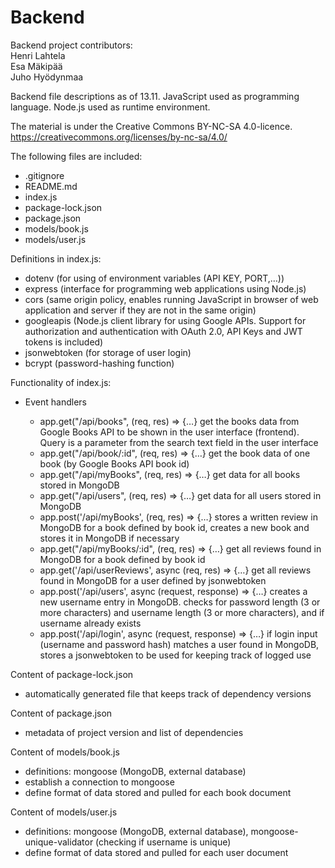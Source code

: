 # Backend

Backend project contributors:  
Henri Lahtela  
Esa Mäkipää  
Juho Hyödynmaa

Backend file descriptions as of 13.11. JavaScript used as programming language. Node.js used as runtime environment.  

The material is under the Creative Commons BY-NC-SA 4.0-licence. https://creativecommons.org/licenses/by-nc-sa/4.0/

The following files are included: 

- .gitignore 
- README.md 
- index.js 
- package-lock.json 
- package.json
- models/book.js
- models/user.js
  
Definitions in index.js: 

- dotenv (for using of environment variables (API KEY, PORT,…)) 
- express (interface for programming web applications using Node.js) 
- cors (same origin policy, enables running JavaScript in browser of web application and server if they are not in the same origin) 
- googleapis (Node.js client library for using Google APIs. Support for authorization and authentication with OAuth 2.0, API Keys and JWT tokens is included) 
- jsonwebtoken (for storage of user login)
- bcrypt (password-hashing function)

Functionality of index.js:

- Event handlers

  - app.get("/api/books", (req, res) => {…} get the books data from Google Books API to be shown in the user interface (frontend). Query is a parameter from the search text field in the user interface
  - app.get("/api/book/:id", (req, res) => {…} get the book data of one book (by Google Books API book id)
  - app.get("/api/myBooks", (req, res) => {…} get data for all books stored in MongoDB
  - app.get("/api/users", (req, res) => {…} get data for all users stored in MongoDB
  - app.post('/api/myBooks', (req, res) => {…} stores a written review in MongoDB for a book defined by book id, creates a new book and stores it in MongoDB if necessary
  - app.get("/api/myBooks/:id", (req, res) => {…} get all reviews found in MongoDB for a book defined by book id
  - app.get('/api/userReviews', async (req, res) => {…} get all reviews found in MongoDB for a user defined by jsonwebtoken
  - app.post('/api/users', async (request, response) => {…} creates a new username entry in MongoDB. checks for password length (3 or more characters) and username length (3 or more characters), and if username already exists
  - app.post('/api/login', async (request, response) => {…} if login input (username and password hash) matches a user found in MongoDB, stores a jsonwebtoken to be used for keeping track of logged use

Content of package-lock.json
- automatically generated file that keeps track of dependency versions

Content of package.json
- metadata of project version and list of dependencies

Content of models/book.js

- definitions: mongoose (MongoDB, external database)
- establish a connection to mongoose
- define format of data stored and pulled for each book document

Content of models/user.js

- definitions: mongoose (MongoDB, external database), mongoose-unique-validator (checking if username is unique)
- define format of data stored and pulled for each user document
